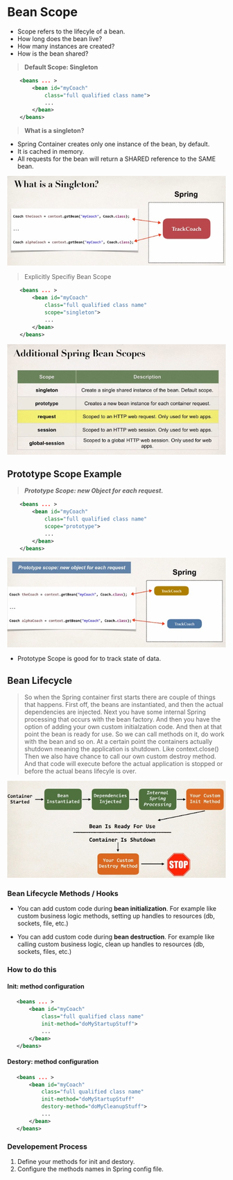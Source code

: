 # **Bean Scope**

- Scope refers to the lifecyle of a bean.
- How long does the bean live?
- How many instances are created?
- How is the bean shared?

> **Default Scope: Singleton**

```Xml
    <beans ... >
        <bean id="myCoach"
            class="full qualified class name">
            ...
        </bean>
    </beans>
```

> **What is a singleton?**

- Spring Container creates only one instance of the bean, by default.
- It is cached in memory.
- All requests for the bean will return a SHARED reference to the SAME bean.

![sbsal_01](images/sbsal_01.jpg)

> Explicitly Specifiy Bean Scope

```Xml
    <beans ... >
        <bean id="myCoach"
            class="full qualified class name"
            scope="singleton">
            ...
        </bean>
    </beans>
```

![sbsal_01](images/sbsal_02.jpg)

## Prototype Scope Example

> ***Prototype Scope: new Object for each request.***

```Xml
    <beans ... >
        <bean id="myCoach"
            class="full qualified class name"
            scope="prototype">
            ...
        </bean>
    </beans>
```

![sbsal_01](images/sbsal_03.jpg)  

- Prototype Scope is good for to track state of data.

## Bean Lifecycle

> So when the Spring container first starts there are couple of things that happens.
> First off, the beans are instantiated, and then the actual dependencies are injected.
> Next you have some internal Spring processing that occurs with the bean factory.
> And then you have the option of adding your own custom initialzation code.
> And then at that point the bean is ready for use. So we can call methods on it, do work with the bean and so on.
> At a certain point the containers actually shutdown meaning the application is shutdown.
> Like context.close()
> Then we also have chance to call our own custom destroy method. And that code will execute before the actual application is stopped or before the actual beans lifecyle is over.

![sbsal_01](images/sbsal_04.jpg)

### Bean Lifecycle Methods / Hooks

- You can add custom code during **bean initialization**. For example like custom business logic methods, setting up handles to resources (db, sockets, file, etc.)

- You can add custom code during **bean destruction**. For example like calling custom business logic, clean up handles to resources (db, sockets, files, etc.)

### How to do this

#### Init: method configuration

 ```Xml
    <beans ... >
        <bean id="myCoach"
            class="full qualified class name"
            init-method="doMyStartupStuff">
            ...
        </bean>
    </beans>
 ```

#### Destory: method configuration

 ```Xml
    <beans ... >
        <bean id="myCoach"
            class="full qualified class name"
            init-method="doMyStartupStuff"
            destory-method="doMyCleanupStuff">
            ...
        </bean>
    </beans>
 ```

### Developement Process

1. Define your methods for init and destory.
2. Configure the methods names in Spring config file.
